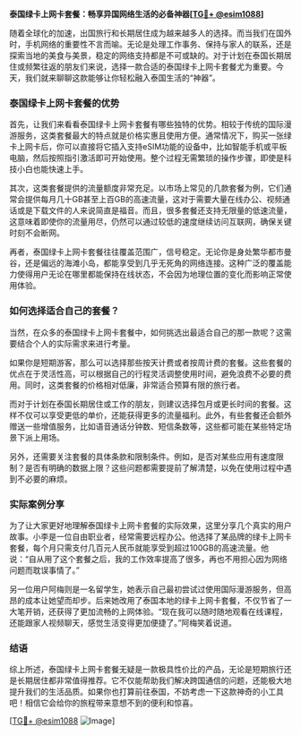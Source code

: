 **泰国绿卡上网卡套餐：畅享异国网络生活的必备神器[[TG💪+ @esim1088](https://t.me/s/esim1088)]**

随着全球化的加速，出国旅行和长期居住成为越来越多人的选择。而当我们在国外时，手机网络的重要性不言而喻。无论是处理工作事务、保持与家人的联系，还是探索当地的美食与美景，稳定的网络支持都是不可或缺的。对于计划在泰国长期居住或频繁往返的朋友们来说，选择一款合适的泰国绿卡上网卡套餐尤为重要。今天，我们就来聊聊这款能够让你轻松融入泰国生活的“神器”。

### 泰国绿卡上网卡套餐的优势

首先，让我们来看看泰国绿卡上网卡套餐有哪些独特的优势。相较于传统的国际漫游服务，这类套餐最大的特点就是价格实惠且使用方便。通常情况下，购买一张绿卡上网卡后，你可以直接将它插入支持eSIM功能的设备中，比如智能手机或平板电脑，然后按照指引激活即可开始使用。整个过程无需繁琐的操作步骤，即使是科技小白也能快速上手。

其次，这类套餐提供的流量额度非常充足。以市场上常见的几款套餐为例，它们通常会提供每月几十GB甚至上百GB的高速流量，这对于需要大量在线办公、视频通话或是下载文件的人来说简直是福音。而且，很多套餐还支持无限量的低速流量，这意味着即使你的流量用尽，仍然可以通过较低的速度继续访问互联网，确保关键时刻不会断网。

再者，泰国绿卡上网卡套餐往往覆盖范围广，信号稳定。无论你是身处繁华都市曼谷，还是偏远的海滩小岛，都能享受到几乎无死角的网络连接。这种广泛的覆盖能力使得用户无论在哪里都能保持在线状态，不会因为地理位置的变化而影响正常使用体验。

### 如何选择适合自己的套餐？

当然，在众多的泰国绿卡上网卡套餐中，如何挑选出最适合自己的那一款呢？这需要结合个人的实际需求来进行考量。

如果你是短期游客，那么可以选择那些按天计费或者按周计费的套餐。这些套餐的优点在于灵活性高，可以根据自己的行程灵活调整使用时间，避免浪费不必要的费用。同时，这类套餐的价格相对低廉，非常适合预算有限的旅行者。

而对于计划在泰国长期居住或工作的朋友，则建议选择包月或更长时间的套餐。这样不仅可以享受更低的单价，还能获得更多的流量福利。此外，有些套餐还会额外赠送一些增值服务，比如语音通话分钟数、短信条数等，这些都可能在某些特定场景下派上用场。

另外，还需要关注套餐的具体条款和限制条件。例如，是否对某些应用有速度限制？是否有明确的数据上限？这些问题都需要提前了解清楚，以免在使用过程中遇到不必要的麻烦。

### 实际案例分享

为了让大家更好地理解泰国绿卡上网卡套餐的实际效果，这里分享几个真实的用户故事。小李是一位自由职业者，经常需要远程办公。他选择了某品牌的绿卡上网卡套餐，每个月只需支付几百元人民币就能享受到超过100GB的高速流量。他说：“自从用了这个套餐之后，我的工作效率提高了很多，再也不用担心因为网络问题而耽误事情了。”

另一位用户阿梅则是一名留学生，她表示自己最初尝试过使用国际漫游服务，但高昂的成本让她望而却步。后来她改用了泰国本地的绿卡上网卡套餐，不仅节省了一大笔开销，还获得了更加流畅的上网体验。“现在我可以随时随地观看在线课程，还能跟家人视频聊天，感觉生活变得更加便捷了。”阿梅笑着说道。

### 结语

综上所述，泰国绿卡上网卡套餐无疑是一款极具性价比的产品，无论是短期旅行还是长期居住都非常值得推荐。它不仅能帮助我们解决跨国通信的问题，还能极大地提升我们的生活品质。如果你也打算前往泰国，不妨考虑一下这款神奇的小工具吧！相信它会给你的旅程带来意想不到的便利和惊喜。

[[TG💪+ @esim1088](https://t.me/s/esim1088) ![Image](https://i.postimg.cc/4NQfJmqS/Snipaste-2025-05-13-00-14-12.png)]